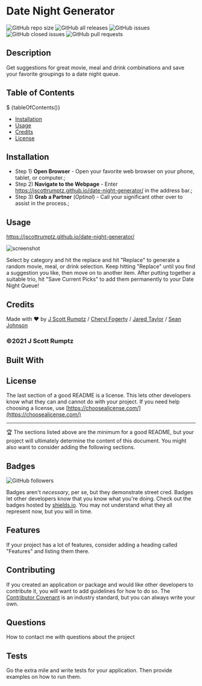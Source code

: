 # Date Night Generator
![GitHub repo size](https://img.shields.io/github/repo-size/jscottrumptz/date-night-generator) 
![GitHub all releases](https://img.shields.io/github/downloads/jscottrumptz/date-night-generator/total)
![GitHub issues](https://img.shields.io/github/issues-raw/jscottrumptz/date-night-generator)
![GitHub closed issues](https://img.shields.io/github/issues-closed-raw/jscottrumptz/date-night-generator)
![GitHub pull requests](https://img.shields.io/github/issues-pr-raw/jscottrumptz/date-night-generator)

## Description

Get suggestions for great movie, meal and drink combinations and save your favorite groupings to a date night queue.  


## Table of Contents

$ {tableOfContents()}

* [Installation](#installation)
* [Usage](#usage)
* [Credits](#credits)
* [License](#license)


## Installation

- Step 1) **Open Browser** - Open your favorite web browser on your phone, tablet, or computer.;
- Step 2) **Navigate to the Webpage** - Enter https://jscottrumptz.github.io/date-night-generator/ in the address bar.;
- Step 3) **Grab a Partner** (*Optinal*) - Call your significant other over to assist in the process.;

## Usage 

https://jscottrumptz.github.io/date-night-generator/

![screenshot](https://user-images.githubusercontent.com/74981245/106368421-efdf1a80-630e-11eb-938c-a2f3f6249f80.png)

Select by category and hit the replace and hit "Replace" to generate a random movie, meal, or drink selection. Keep hitting "Replace" until you find a suggestion you like, then move on to another item. After putting together a suitable trio, hit "Save Current Picks" to add them permanently to your Date Night Queue!

## Credits
Made with ❤️ by [J Scott Rumptz](https://github.com/jscottrumptz/) / [Cheryl Fogerty](https://github.com/CherylFogerty) / [Jared Taylor](https://github.com/jmtaylor115) / [Sean Johnson](https://github.com/seanjohnson95)

### ©️2021 J Scott Rumptz

## Built With

## License

The last section of a good README is a license. This lets other developers know what they can and cannot do with your project. If you need help choosing a license, use [https://choosealicense.com/](https://choosealicense.com/)


---

🏆 The sections listed above are the minimum for a good README, but your project will ultimately determine the content of this document. You might also want to consider adding the following sections.

## Badges

![GitHub followers](https://img.shields.io/github/followers/jscottrumptz?label=Follow&style=social)

Badges aren't _necessary_, per se, but they demonstrate street cred. Badges let other developers know that you know what you're doing. Check out the badges hosted by [shields.io](https://shields.io/). You may not understand what they all represent now, but you will in time.


## Features

If your project has a lot of features, consider adding a heading called "Features" and listing them there.


## Contributing

If you created an application or package and would like other developers to contribute it, you will want to add guidelines for how to do so. The [Contributor Covenant](https://www.contributor-covenant.org/) is an industry standard, but you can always write your own.


## Questions

How to contact me with questions about the project


## Tests

Go the extra mile and write tests for your application. Then provide examples on how to run them.

